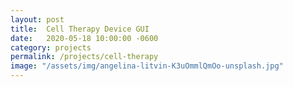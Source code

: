 ```yaml
---
layout: post
title:  Cell Therapy Device GUI
date:   2020-05-18 10:00:00 -0600
category: projects
permalink: /projects/cell-therapy
image: "/assets/img/angelina-litvin-K3uOmmlQmOo-unsplash.jpg"
---
```

